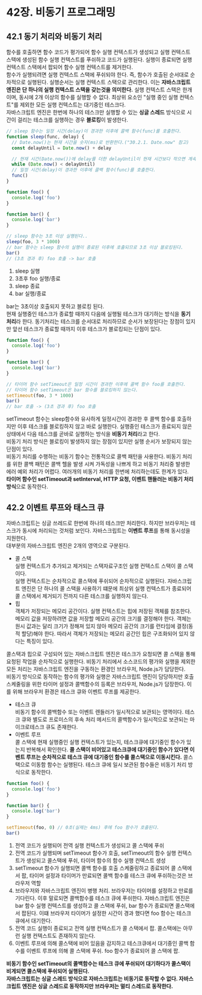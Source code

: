 # 42장. 비동기 프로그래밍
## 42.1 동기 처리와 비동기 처리
함수를 호출하면 함수 코드가 평가되어 함수 실행 컨텍스트가 생성되고 실행 컨텍스트 스택에 생성된 함수 실행 컨텍스트를 푸쉬하고 코드가 실행된다. 실행이 종료되면 실행 컨텍스트 스택에서 팝되어 함수 실행 컨텍스트를 제거한다.   
함수가 실행되려면 실행 컨텍스트 스택에 푸쉬되야 한다. 즉, 함수가 호출된 순서대로 순차적으로 실행된다. 실행순서는 실행 컨텍스트 스택으로 관리한다. 이는 **자바스크립트 엔진은 단 하나의 실행 컨텍스트 스택을 갖는것을 의미한다.** 실행 컨텍스트 스택은 한개이며, 동시에 2개 이상의 함수를 실행할 수 없다. 최상위 요소인 "실행 중인 실행 컨텍스트"를 제외한 모든 실행 컨텍스트는 대기중인 테스크다.   
자바스크립트 엔진은 한번에 하나의 테스크만 실행할 수 있는 **싱글 스레드** 방식으로 시간이 걸리는 테스크를 실행하는 경우 **블로킹**이 발생한다.
```js
// sleep 함수는 일정 시간(delay)이 경과한 이후에 콜백 함수(func)를 호출한다.
function sleep(func, delay) {
  // Date.now()는 현재 시간을 숫자(ms)로 반환한다.("30.2.1. Date.now" 참고)
  const delayUntil = Date.now() + delay

  // 현재 시간(Date.now())에 delay를 더한 delayUntil이 현재 시간보다 작으면 계속 반복한다.
  while (Date.now() < delayUntil)
  // 일정 시간(delay)이 경과한 이후에 콜백 함수(func)를 호출한다.
  func()
}

function foo() {
  console.log('foo')
}

function bar() {
  console.log('bar')
}

// sleep 함수는 3초 이상 실행된다..
sleep(foo, 3 * 1000)
// bar 함수는 sleep 함수의 실행이 종료된 이후에 호출되므로 3초 이상 블로킹된다.
bar()
// (3초 경과 후) foo 호출 -> bar 호출
```
1. sleep 실행
2. 3초후 foo 실행/종료
3. sleep 종료
4. bar 실행/종료

bar는 3초이상 호출되지 못하고 블로킹 된다.   
현재 실행중인 테스크가 종료할 때까지 다음에 실행될 테스크가 대기하는 방식을 **동기 처리**라 한다. 동기처리는 테스크를 순서대로 처리하므로 순서가 보장된다는 장점이 있지만 앞선 테스크가 종료할 때까지 이후 테스크가 블로킹되는 단점이 있다.
```js
function foo() {
  console.log('foo')
}

function bar() {
  console.log('bar')
}

// 타이머 함수 setTimeout은 일정 시간이 경과한 이후에 콜백 함수 foo를 호출한다.
// 타이머 함수 setTimeout은 bar 함수를 블로킹하지 않는다.
setTimeout(foo, 3 * 1000)
bar()
// bar 호출 -> (3초 경과 후) foo 호출
```
setTimeout 함수는 sleep함수와 유사하게 일정시간이 경과한 후 콜백 함수를 호출하지만 이후 테스크를 블로킹하지 않고 바로 실행한다. 실행중인 테스크가 종료되지 않은 상태에서 다음 테스크를 곧바로 실행하는 방식을 **비동기 처리**라고 한다.   
비동기 처리 방식은 블로킹이 발생하지 않는 장점이 있지만 실행 순서가 보장되지 않는 단점이 있다.   
비동기 처리를 수행하는 비동기 함수는 전통적으로 콜백 패턴을 사용한다. 비동기 처리를 위한 콜백 패턴은 콜백 헬을 발생 시켜 가독성을 나쁘게 하고 비동기 처리중 발생한 에러 예외 처리가 어렵다. 여러개의 비동기 처리를 한번에 처리하는데도 한계가 있다.   
**타이머 함수인 setTimeout과 setInterval, HTTP 요청, 이벤트 핸들러는 비동기 처리방식**으로 동작한다. 
## 42.2 이벤트 루프와 태스크 큐
자바스크립트는 싱글 쓰레드로 한번에 하나의 테스크만 처리한다. 하지만 브라우저는 테스크가 동시에 처리되는 것처럼 보인다. 자바스크립트는 **이벤트 루프**를 통해 동시성을 지원한다.    
대부분의 자바스크립트 엔진은 2개의 영역으로 구분된다.
- 콜 스택   
  실행 컨텍스트가 추가되고 제거되는 스택자료구조인 실행 컨텍스트 스택이 콜 스택이다.   
  실행 컨텍스트는 순차적으로 콜스택에 푸쉬되어 순차적으로 실행된다. 자바스크립트 엔진은 단 하나의 콜 스택을 사용하기 떄문에 최상위 실행 컨텍스트가 종료되어 콜 스택에서 제거되기 전까지 다른 테스크를 실행하지 않는다.
- 힙   
  객체가 저장되는 메모리 공간이다. 실행 컨텍스트는 힙에 저장된 객체를 참조한다.   
  메모리 값을 저장하려면 값을 저장할 메모리 공간의 크기를 결정해야 한다. 객체는 원시 값과는 달리 크기가 정해져 있지 않아 메모리 공간의 크기를 런타임에 결정(동적 할당)해야 한다. 따라서 객체가 저장되는 메모리 공간인 힙은 구조화되어 있지 않다는 특징이 있다.

콜스택과 힙으로 구성되어 있는 자바스크립트 엔진은 테스크가 요청되면 콜 스택을 통해 요청된 작업을 순차적으로 실행한다. 비동기 처리에서 소스코드의 평가와 실행을 제외한 모든 처리는 자바스크립트 엔진을 구동하는 환경인 브라우저, Node.js가 담당한다.   
비동기 방식으로 동작하는 함수의 평가와 실행은 자바스크립트 엔진이 담당하지만 호출 스케줄링을 위한 타이머 설정과 콜백함수의 등록은 브라우저, Node.js가 담장한다. 이를 위해 브라우저 환경은 테스크 큐와 이벤트 루프를 제공한다.
- 테스크 큐   
  비동기 함수의 콜백함수 또는 이벤트 렌들러가 일시적으로 보관되는 영역이다. 테스크 큐와 별도로 프로미스의 후속 처리 메서드의 콜백함수가 일시적으로 보관되는 마이크로테스크 큐도 존재한다.
- 이벤트 루프   
  콜 스택에 현재 실행중인 실행 컨텍스트가 있는지, 테스크큐에 대기중인 함수가 있는지 반복해서 확인한다. **콜 스택이 비어있고 테스크큐에 대기중인 함수가 있다면 이벤트 루프는 순차적으로 테스크 큐에 대기중인 함수를 콜스택으로 이동시킨다.** 콜스택으로 이동함 함수는 실행된다. 테스크 큐에 일시 보관된 함수들은 비동기 처리 방식으로 동작한다.
```js
function foo() {
  console.log('foo')
}

function bar() {
  console.log('bar')
}

setTimeout(foo, 0) // 0초(실제는 4ms) 후에 foo 함수가 호출된다.
bar()
```
1. 전역 코드가 실행되어 전역 실행 컨텍스트가 생성되고 콜 스택에 푸쉬
2. 전역 코드가 실행되며 setTimeout 함수가 호출, setTimeout의 함수 실행 컨텍스트가 생성되고 콜스택에 푸쉬, 타이머 함수의 함수 실행 컨텍스트 생성
3. setTimeout 함수가 실행되면 콜백 함수를 호출 스케줄링하고 종료되어 콜 스택에서 팝, 타이머 설정과 타이머가 만료되면 콜백 함수를 테스크 큐에 푸쉬하는것은 브라우저 역할
4. 브라우저와 자바스크립트 엔진이 병행 처리. 브라우저는 타이머를 설정하고 만료를 기다린다. 이후 말료되면 콜백함수를 테스크 큐에 푸쉬한다. 자바스크립트 엔진은 bar 함수 실행 컨텍스트를 생성하고 콜 스택에 푸쉬, bar 함수가 종료되면 콜스택에서 팝된다. 이떄 브라우저 타이머가 설정한 시간이 경과 했다면 foo 함수는 테스크 큐에서 대기한다.
5. 전역 코드 실행이 종료되고 전역 실행 컨텍스트가 콜 스택에서 팝. 콜스택에는 아무런 실행 컨텍스트도 존재하지 않는다.
6. 이벤트 루프에 의해 콜스택에 비어 있음을 감지하고 테스크큐에서 대기중인 콜백 함수를 이벤트 루프에 의해 콜 스택에 푸쉬. foo 함수가 종료되어 콜 스택에 팝.

**비동기 함수인 setTimeout의 콜백함수는 테스크 큐에 푸쉬되어 대기하다가 콜스택이 비게되면 콜스택에 푸쉬되어 실행된다.**   
**자바스크립트는 싱글 스레드 방식으로 자바스크립트는 비동기로 동작할 수 없다. 자바스크립트 엔진은 싱글 스레드로 동작하지만 브라우저는 멀티 스레드로 동작한다.**
